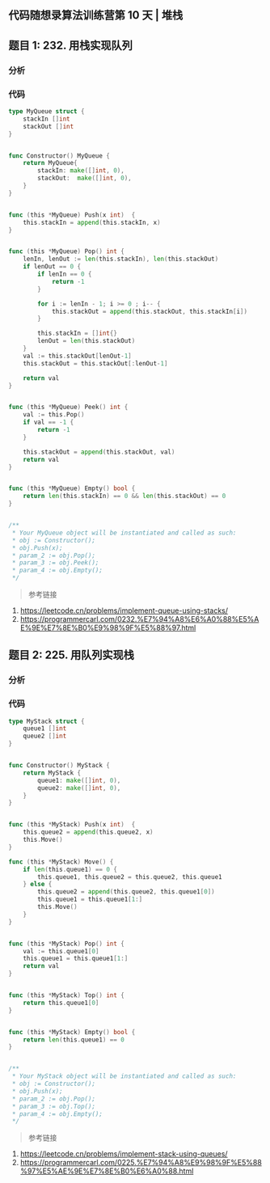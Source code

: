## 代码随想录算法训练营第 10 天 | 堆栈

## 题目 1: 232. 用栈实现队列

### 分析

### 代码

```go
type MyQueue struct {
    stackIn []int
    stackOut []int
}


func Constructor() MyQueue {
    return MyQueue{
        stackIn: make([]int, 0),
        stackOut:  make([]int, 0),
    }
}


func (this *MyQueue) Push(x int)  {
    this.stackIn = append(this.stackIn, x)
}


func (this *MyQueue) Pop() int {
    lenIn, lenOut := len(this.stackIn), len(this.stackOut)
    if lenOut == 0 {
        if lenIn == 0 {
            return -1
        }

        for i := lenIn - 1; i >= 0 ; i-- {
            this.stackOut = append(this.stackOut, this.stackIn[i])
        }

        this.stackIn = []int{}
        lenOut = len(this.stackOut)
    }
    val := this.stackOut[lenOut-1]
    this.stackOut = this.stackOut[:lenOut-1]

    return val
}


func (this *MyQueue) Peek() int {
    val := this.Pop()
    if val == -1 {
        return -1
    }

    this.stackOut = append(this.stackOut, val)
    return val
}


func (this *MyQueue) Empty() bool {
    return len(this.stackIn) == 0 && len(this.stackOut) == 0
}


/**
 * Your MyQueue object will be instantiated and called as such:
 * obj := Constructor();
 * obj.Push(x);
 * param_2 := obj.Pop();
 * param_3 := obj.Peek();
 * param_4 := obj.Empty();
 */
```

> 参考链接

1. https://leetcode.cn/problems/implement-queue-using-stacks/
2. https://programmercarl.com/0232.%E7%94%A8%E6%A0%88%E5%AE%9E%E7%8E%B0%E9%98%9F%E5%88%97.html

## 题目 2: 225. 用队列实现栈

### 分析

### 代码

```go
type MyStack struct {
    queue1 []int
    queue2 []int
}


func Constructor() MyStack {
    return MyStack {
        queue1: make([]int, 0),
        queue2: make([]int, 0),
    }
}


func (this *MyStack) Push(x int)  {
    this.queue2 = append(this.queue2, x)
    this.Move()
}

func (this *MyStack) Move() {
    if len(this.queue1) == 0 {
        this.queue1, this.queue2 = this.queue2, this.queue1
    } else {
        this.queue2 = append(this.queue2, this.queue1[0])
        this.queue1 = this.queue1[1:]
        this.Move()
    }
}


func (this *MyStack) Pop() int {
    val := this.queue1[0]
    this.queue1 = this.queue1[1:]
    return val
}


func (this *MyStack) Top() int {
    return this.queue1[0]
}


func (this *MyStack) Empty() bool {
    return len(this.queue1) == 0
}


/**
 * Your MyStack object will be instantiated and called as such:
 * obj := Constructor();
 * obj.Push(x);
 * param_2 := obj.Pop();
 * param_3 := obj.Top();
 * param_4 := obj.Empty();
 */
```

> 参考链接

1. https://leetcode.cn/problems/implement-stack-using-queues/
2. https://programmercarl.com/0225.%E7%94%A8%E9%98%9F%E5%88%97%E5%AE%9E%E7%8E%B0%E6%A0%88.html
